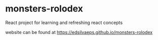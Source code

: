 # monsters-rolodex
React project for learning and refreshing react concepts

website can be found at 
https://edsilvaeps.github.io/monsters-rolodex